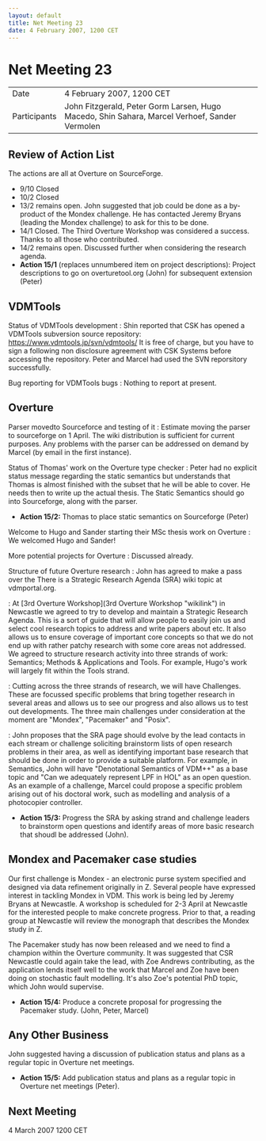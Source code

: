 ```yaml
---
layout: default
title: Net Meeting 23
date: 4 February 2007, 1200 CET
---
```



# Net Meeting 23

|||
|---|---|
| Date | 4 February 2007, 1200 CET |
| Participants | John Fitzgerald, Peter Gorm Larsen, Hugo Macedo, Shin Sahara, Marcel Verhoef, Sander Vermolen |

Review of Action List
---------------------

The actions are all at Overture on SourceForge.

-   9/10 Closed
-   10/2 Closed
-   13/2 remains open. John suggested that job could be done as a
    by-product of the Mondex challenge. He has contacted Jeremy Bryans
    (leading the Mondex challenge) to ask for this to be done.
-   14/1 Closed. The Third Overture Workshop was considered a success.
    Thanks to all those who contributed.
-   14/2 remains open. Discussed further when considering the research
    agenda.
-   **Action 15/1** (replaces unnumbered item on project descriptions):
    Project descriptions to go on overturetool.org (John) for subsequent
    extension (Peter)

VDMTools
--------

Status of VDMTools development
:   Shin reported that CSK has opened a VDMTools subversion source
    repository: <https://www.vdmtools.jp/svn/vdmtools/> It is free of
    charge, but you have to sign a following non disclosure agreement
    with CSK Systems before accessing the repository. Peter and Marcel
    had used the SVN reporsitory successfully.

Bug reporting for VDMTools bugs
:   Nothing to report at present.

Overture
--------

Parser movedto Sourceforce and testing of it
:   Estimate moving the parser to sourceforge on 1 April. The wiki
    distribution is sufficient for current purposes. Any problems with
    the parser can be addressed on demand by Marcel (by email in the
    first instance).

<!-- -->

Status of Thomas' work on the Overture type checker
:   Peter had no explicit status message regarding the static semantics
    but understands that Thomas is almost finished with the subset that
    he will be able to cover. He needs then to write up the actual
    thesis. The Static Semantics should go into Sourceforge, along with
    the parser.

-   **Action 15/2:** Thomas to place static semantics on Sourceforge
    (Peter)

Welcome to Hugo and Sander starting their MSc thesis work on Overture
:   We welcomed Hugo and Sander!

<!-- -->

More potential projects for Overture
:   Discussed already.

<!-- -->

Structure of future Overture research
:   John has agreed to make a pass over the There is a Strategic
    Research Agenda (SRA) wiki topic at vdmportal.org.

<!-- -->

:   At [3rd Overture Workshop](3rd Overture Workshop "wikilink") in
    Newcastle we agreed to try to develop and maintain a Strategic
    Research Agenda. This is a sort of guide that will allow people to
    easily join us and select cool research topics to address and write
    papers about etc. It also allows us to ensure coverage of important
    core concepts so that we do not end up with rather patchy research
    with some core areas not addressed. We agreed to structure research
    activity into three strands of work: Semantics; Methods &
    Applications and Tools. For example, Hugo's work will largely fit
    within the Tools strand.

<!-- -->

:   Cutting across the three strands of research, we will have
    Challenges. These are focussed specific problems that bring together
    research in several areas and allows us to see our progress and also
    allows us to test out developments. The three main challenges under
    consideration at the moment are "Mondex", "Pacemaker" and "Posix".

<!-- -->

:   John proposes that the SRA page should evolve by the lead contacts
    in each stream or challenge soliciting brainstorm lists of open
    research problems in their area, as well as identifying important
    base research that should be done in order to provide a suitable
    platform. For example, in Semantics, John will have "Denotational
    Semantics of VDM++" as a base topic and "Can we adequately represent
    LPF in HOL" as an open question. As an example of a challenge,
    Marcel could propose a specific problem arising out of his doctoral
    work, such as modelling and analysis of a photocopier controller.

-   **Action 15/3:** Progress the SRA by asking strand and challenge
    leaders to brainstorm open questions and identify areas of more
    basic research that shoudl be addressed (John).

Mondex and Pacemaker case studies
---------------------------------

Our first challenge is Mondex - an electronic purse system specified and
designed via data refinement originally in Z. Several people have
expressed interest in tackling Mondex in VDM. This work is being led by
Jeremy Bryans at Newcastle. A workshop is scheduled for 2-3 April at
Newcastle for the interested people to make concrete progress. Prior to
that, a reading group at Newcastle will review the monograph that
describes the Mondex study in Z.

The Pacemaker study has now been released and we need to find a champion
within the Overture community. It was suggested that CSR Newcastle could
again take the lead, with Zoe Andrews contributing, as the application
lends itself well to the work that Marcel and Zoe have been doing on
stochastic fault modelling. It's also Zoe's potential PhD topic, which
John would supervise.

-   **Action 15/4:** Produce a concrete proposal for progressing the
    Pacemaker study. (John, Peter, Marcel)

Any Other Business
------------------

John suggested having a discussion of publication status and plans as a
regular topic in Overture net meetings.

-   **Action 15/5:** Add publication status and plans as a regular topic
    in Overture net meetings (Peter).

Next Meeting
------------

4 March 2007 1200 CET
